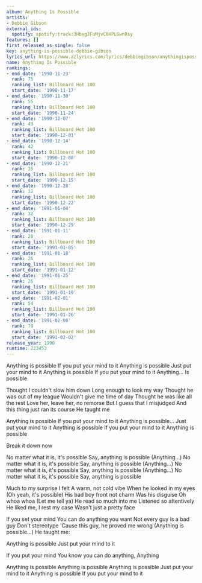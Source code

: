```yaml
---
album: Anything Is Possible
artists:
- Debbie Gibson
external_ids:
  spotify: spotify:track:3HbxgJFuMjvC0HPLGwnRsy
features: []
first_released_as_single: false
key: anything-is-possible-debbie-gibson
lyrics_url: https://www.azlyrics.com/lyrics/debbiegibson/anythingispossible.html
name: Anything Is Possible
rankings:
- end_date: '1990-11-23'
  rank: 75
  ranking_list: Billboard Hot 100
  start_date: '1990-11-17'
- end_date: '1990-11-30'
  rank: 55
  ranking_list: Billboard Hot 100
  start_date: '1990-11-24'
- end_date: '1990-12-07'
  rank: 49
  ranking_list: Billboard Hot 100
  start_date: '1990-12-01'
- end_date: '1990-12-14'
  rank: 42
  ranking_list: Billboard Hot 100
  start_date: '1990-12-08'
- end_date: '1990-12-21'
  rank: 35
  ranking_list: Billboard Hot 100
  start_date: '1990-12-15'
- end_date: '1990-12-28'
  rank: 32
  ranking_list: Billboard Hot 100
  start_date: '1990-12-22'
- end_date: '1991-01-04'
  rank: 32
  ranking_list: Billboard Hot 100
  start_date: '1990-12-29'
- end_date: '1991-01-11'
  rank: 28
  ranking_list: Billboard Hot 100
  start_date: '1991-01-05'
- end_date: '1991-01-18'
  rank: 26
  ranking_list: Billboard Hot 100
  start_date: '1991-01-12'
- end_date: '1991-01-25'
  rank: 26
  ranking_list: Billboard Hot 100
  start_date: '1991-01-19'
- end_date: '1991-02-01'
  rank: 54
  ranking_list: Billboard Hot 100
  start_date: '1991-01-26'
- end_date: '1991-02-08'
  rank: 79
  ranking_list: Billboard Hot 100
  start_date: '1991-02-02'
release_year: 1990
runtime: 223453
---
```

Anything is possible
If you put your mind to it
Anything is possible
Just put your mind to it
Anything is possible
If you put your mind to it
Anything...
Is possible


Thought I couldn't slow him down
Long enough to look my way
Thought he was out of my league
Wouldn't give me time of day
Thought he was like all the rest
Love her, leave her, no remorse
But I guess that I misjudged
And this thing just ran its course
He taught me


Anything is possible
If you put your mind to it
Anything is possible...
Just put your mind to it
Anything is possible
If you put your mind to it
Anything is possible

Break it down now

No matter what it is, it's possible
Say, anything is possible
(Anything...) No matter what it is, it's possible
Say, anything is possible
(Anything...) No matter what it is, it's possible
Say, anything is possible
(Anything...) No matter what it is, it's possible
Say, anything is possible


Much to my surprise I felt
A warm, not cold vibe
When he looked in my eyes
(Oh yeah, it's possible)
His bad boy front not charm
Was his disguise
Oh whoa whoa
(Let me tell ya)
He read so much into me
Listened so attentively
He liked me, I rest my case
Wasn't just a pretty face


If you set your mind
You can do anything you want
Not every guy is a bad guy
Don't stereotype
'Cause this guy, he proved me wrong
(Anything is possible...)
He taught me:

Anything is possible
Just put your mind to it

If you put your mind
You know you can do anything,
Anything

Anything is possible
Anything is possible
Anything is possible
Just put your mind to it
Anything is possible
If you put your mind to it
